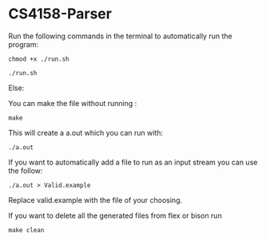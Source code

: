# CS4158-Parser

Run the following commands in the terminal to automatically run the program:

``` 
chmod +x ./run.sh

./run.sh
```

Else:

You can make the file without running :
```
make
```

This will create a a.out which you can run with:
```
./a.out
```

If you want to automatically add a file to run as an input stream you can use the follow:
``` 
./a.out > Valid.example
```
Replace valid.example with the file of your choosing.


If you want to delete all the generated files from flex or bison run 
```
make clean
```
